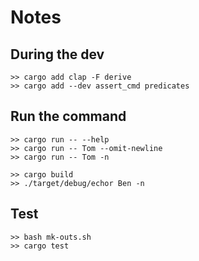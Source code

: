 # Notes

## During the dev
```
>> cargo add clap -F derive
>> cargo add --dev assert_cmd predicates
```

## Run the command
```
>> cargo run -- --help
>> cargo run -- Tom --omit-newline
>> cargo run -- Tom -n
```

```
>> cargo build
>> ./target/debug/echor Ben -n
```

## Test
```
>> bash mk-outs.sh
>> cargo test
```